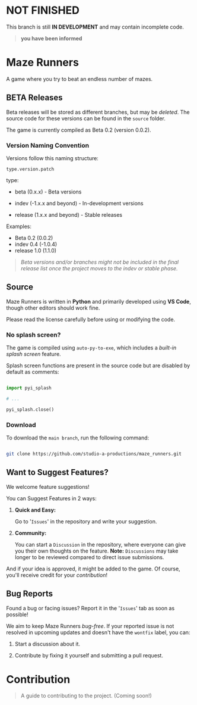 # NOT FINISHED

This branch is still **IN DEVELOPMENT** and may contain incomplete code. 

> **you have been informed**

# Maze Runners

A game where you try to beat an endless number of mazes.

## BETA Releases

Beta releases will be stored as different branches, but may be *deleted*. The source code for these versions can be found in the `source` folder.

The game is currently compiled as Beta 0.2 (version 0.0.2).

### Version Naming Convention

Versions follow this naming structure:

`type.version.patch`

type:

- beta (0.x.x) - Beta versions

- indev (-1.x.x and beyond) - In-development versions

- release (1.x.x and beyond) - Stable releases

Examples:
- Beta 0.2 (0.0.2)
- indev 0.4 (-1.0.4)
- release 1.0 (1.1.0)

> *Beta versions and/or branches might not be included in the final release list once the project moves to the indev or stable phase.*

## Source

Maze Runners is written in **Python** and primarily developed using **VS Code**, though other editors should work fine.

Please read the license carefully before using or modifying the code.

### No splash screen?

The game is compiled using `auto-py-to-exe`, which includes a *built-in splash screen* feature.

Splash screen functions are present in the source code but are disabled by default as comments:

```python

import pyi_splash 

# ...

pyi_splash.close()

```

### Download

To download the `main branch`, run the following command:
```bash

git clone https://github.com/studio-a-productions/maze_runners.git

```

## Want to Suggest Features?

We welcome feature suggestions!

You can Suggest Features in 2 ways:

1.  **Quick and Easy:**
    
    Go to '`Issues`' in the repository and write your suggestion.

2.  **Community:**

    You can start a `Discussion` in the repository, where everyone can give you their own thoughts on the feature. **Note:** `Discussions` may take longer to be reviewed compared to direct issue submissions.

And if your idea is approved, it might be added to the game. Of course, you'll receive credit for your *contribution*!

## Bug Reports

Found a bug or facing issues? Report it in the '`Issues`' tab as soon as possible!

We aim to keep Maze Runners *bug-free*. If your reported issue is not resolved in upcoming updates and doesn't have the `wontfix` label, you can:

1. Start a discussion about it.

2. Contribute by fixing it yourself and submitting a pull request.


# Contribution 
> A guide to contributing to the project. (Coming soon!)